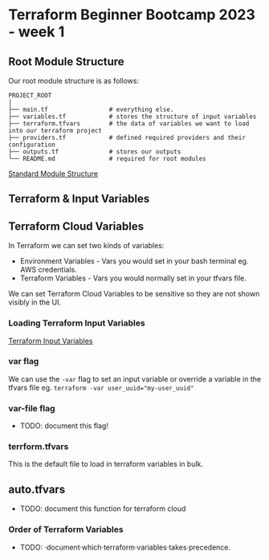 # Terraform Beginner Bootcamp 2023 - week 1

## Root Module Structure
Our root module structure is as follows:
```
PROJECT_ROOT
│
├── main.tf                 # everything else.
├── variables.tf            # stores the structure of input variables
├── terraform.tfvars        # the data of variables we want to load into our terraform project
├── providers.tf            # defined required providers and their configuration
├── outputs.tf              # stores our outputs
└── README.md               # required for root modules
```

[Standard Module Structure](https://developer.hashicorp.com/terraform/language/modules/develop/structure)

## Terraform & Input Variables 


## Terraform Cloud Variables 

In Terraform we can set two kinds of variables:
- Environment Variables - Vars you would set in your bash terminal eg. AWS credentials. 
- Terraform Variables - Vars you would normally set in your tfvars file. 

We can set Terraform Cloud Variables to be sensitive so they are not shown visibly in the UI.


### Loading Terraform Input Variables
[Terraform Input Variables](https://developer.hashicorp.com/terraform/language/values/variables)

### var flag
We can use the `-var` flag to set an input variable or override a variable in the tfvars file eg. `terraform -var user_uuid="my-user_uuid"`

### var-file flag 
- TODO: document this flag!


### terrform.tfvars

This is the default file to load in terraform variables in bulk. 

## auto.tfvars

- TODO: document this function for terraform cloud 


### Order of Terraform Variables 

- TODO: ·document·which·terraform·variables·takes·precedence.
